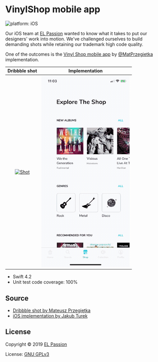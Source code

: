 # VinylShop mobile app

![platform: iOS](https://img.shields.io/badge/platform-iOS-blue.svg)

Our iOS team at [EL Passion](https://www.elpassion.com) wanted to know what it takes to put our designers' work into motion. We've challenged ourselves to build demanding shots while retaining our trademark high code quality.

One of the outcomes is the [Vinyl Shop mobile app](https://dribbble.com/shots/4996346-Vinyl-Shop-mobile-app) by [@MatPrzegietka](https://dribbble.com/MatPrzegietka) implementation. 

|Dribbble shot|Implementation|
|:-:|:-:|
|[![Shot](shot.gif)](https://dribbble.com/shots/4996346-Vinyl-Shop-mobile-app)|[![Preview](preview.gif)](https://github.com/elpassion/VinylShop)|

- Swift 4.2
- Unit test code coverage: 100%

## Source

- [Dribbble shot by Mateusz Przegiętka](https://dribbble.com/shots/4996346-Vinyl-Shop-mobile-app)
- [iOS implementation by Jakub Turek](https://github.com/elpassion/VinylShop)

## License

Copyright © 2019 [EL Passion](https://www.elpassion.com)

License: [GNU GPLv3](../../LICENSE)

